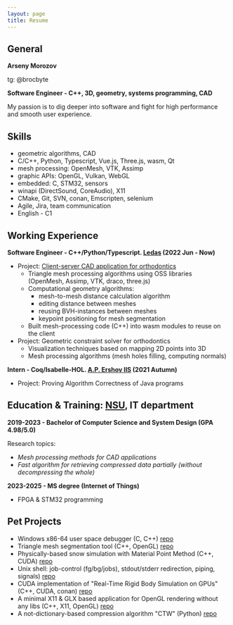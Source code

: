 ```yaml
---
layout: page
title: Resume
---
```


## General
**Arseny Morozov**

tg: @brocbyte

**Software Engineer - C++, 3D, geometry, systems programming, CAD**

My passion is to dig deeper into software and fight for high performance and smooth user experience.
## Skills
- geometric algorithms, CAD
- C/C++, Python, Typescript, Vue.js, Three.js, wasm, Qt
- mesh processing: OpenMesh, VTK, Assimp
- graphic APIs: OpenGL, Vulkan, WebGL
- embedded: C, STM32, sensors
- winapi (DirectSound, CoreAudio), X11
- CMake, Git, SVN, conan, Emscripten, selenium
- Agile, Jira, team communication
- English - C1
## Working Experience
**Software Engineer - C++/Python/Typescript. [Ledas](https://ledas.com/) (2022 Jun - Now)**
- Project: [Client-server CAD application for orthodontics](https://ledas.com/en/expertise/3d-medical-software/)
    - Triangle mesh processing algorithms using OSS libraries (OpenMesh, Assimp, VTK, draco, three.js)
    - Computational geometry algorithms:
        - mesh-to-mesh distance calculation algorithm
        - editing distance between meshes
        - reusing BVH-instances between meshes
        - keypoint positioning for mesh segmentation
    - Built mesh-processing code (C++) into wasm modules to reuse on the client
- Project: Geometric constraint solver for orthodontics
    - Visualization techniques based on mapping 2D points into 3D
    - Mesh processing algorithms (mesh holes filling, computing normals)

**Intern - Coq/Isabelle-HOL. [A.P. Ershov IIS](https://www.iis.nsk.su/en) (2021 Autumn)**
- Project: Proving Algorithm Correctness of Java programs

## Education & Training: [NSU](https://english.nsu.ru/), IT department
**2019-2023 -  Bachelor of Computer Science and System Design (GPA 4.98/5.0)**

Research topics:
- *Mesh processing methods for CAD applications*
- *Fast algorithm for retrieving compressed data partially (without decompressing the whole)*

**2023-2025 - MS degree (Internet of Things)**
- FPGA & STM32 programming

## Pet Projects
* Windows x86-64 user space debugger (C, C++) [repo](https://github.com/brocbyte/oxidbg)
* Triangle mesh segmentation tool (C++, OpenGL) [repo](https://github.com/brocbyte/brocseg)
* Physically-based snow simulation with Material Point Method (C++, CUDA) [repo](https://github.com/brocbyte/realtime-deformations)
* Unix shell: job-control (fg/bg/jobs), stdout/stderr redirection, piping, signals) [repo](https://github.com/brocbyte/gemsh)
* CUDA implementation of "Real-Time Rigid Body Simulation on GPUs" (C++, CUDA, conan) [repo](https://github.com/brocbyte/cuball)
* A minimal X11 & GLX based application for OpenGL rendering without any libs (C++, X11, OpenGL) [repo](https://github.com/brocbyte/octo)
* A not-dictionary-based compression algorithm "CTW" (Python) [repo](https://github.com/brocbyte/ctw)

